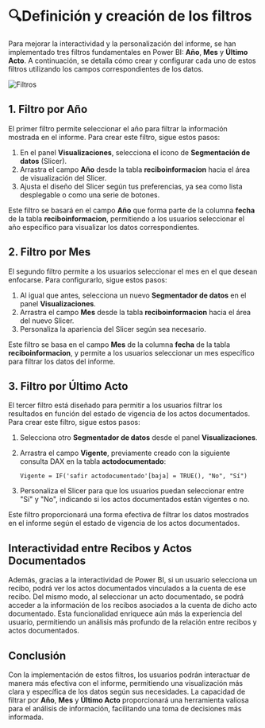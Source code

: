 # 🔍Definición y creación de los filtros

Para mejorar la interactividad y la personalización del informe, se han implementado tres filtros fundamentales en Power BI: **Año**, **Mes** y **Último Acto**. A continuación, se detalla cómo crear y configurar cada uno de estos filtros utilizando los campos correspondientes de los datos.

![Filtros](../assets/FiltrosActosdocumentadosYRecibos.png)

## 1. Filtro por Año

El primer filtro permite seleccionar el año para filtrar la información mostrada en el informe. Para crear este filtro, sigue estos pasos:

1. En el panel **Visualizaciones**, selecciona el icono de **Segmentación de datos** (Slicer).
2. Arrastra el campo **Año** desde la tabla **reciboinformacion** hacia el área de visualización del Slicer.
3. Ajusta el diseño del Slicer según tus preferencias, ya sea como lista desplegable o como una serie de botones.

Este filtro se basará en el campo **Año** que forma parte de la columna **fecha** de la tabla **reciboinformacion**, permitiendo a los usuarios seleccionar el año específico para visualizar los datos correspondientes.

## 2. Filtro por Mes

El segundo filtro permite a los usuarios seleccionar el mes en el que desean enfocarse. Para configurarlo, sigue estos pasos:

1. Al igual que antes, selecciona un nuevo **Segmentador de datos** en el panel **Visualizaciones**.
2. Arrastra el campo **Mes** desde la tabla **reciboinformacion** hacia el área del nuevo Slicer.
3. Personaliza la apariencia del Slicer según sea necesario.

Este filtro se basa en el campo **Mes** de la columna **fecha** de la tabla **reciboinformacion**, y permite a los usuarios seleccionar un mes específico para filtrar los datos del informe.

## 3. Filtro por Último Acto

El tercer filtro está diseñado para permitir a los usuarios filtrar los resultados en función del estado de vigencia de los actos documentados. Para crear este filtro, sigue estos pasos:

1. Selecciona otro **Segmentador de datos** desde el panel **Visualizaciones**.
2. Arrastra el campo **Vigente**, previamente creado con la siguiente consulta DAX en la tabla **actodocumentado**:

   ```dax
   Vigente = IF('safir actodocumentado'[baja] = TRUE(), "No", "Sí")
   ```
3. Personaliza el Slicer para que los usuarios puedan seleccionar entre "Sí" y "No", indicando si los actos documentados están vigentes o no.

Este filtro proporcionará una forma efectiva de filtrar los datos mostrados en el informe según el estado de vigencia de los actos documentados.

## Interactividad entre Recibos y Actos Documentados

Además, gracias a la interactividad de Power BI, si un usuario selecciona un recibo, podrá ver los actos documentados vinculados a la cuenta de ese recibo. Del mismo modo, al seleccionar un acto documentado, se podrá acceder a la información de los recibos asociados a la cuenta de dicho acto documentado. Esta funcionalidad enriquece aún más la experiencia del usuario, permitiendo un análisis más profundo de la relación entre recibos y actos documentados.

## Conclusión

Con la implementación de estos filtros, los usuarios podrán interactuar de manera más efectiva con el informe, permitiendo una visualización más clara y específica de los datos según sus necesidades. La capacidad de filtrar por **Año**, **Mes** y **Último Acto** proporcionará una herramienta valiosa para el análisis de información, facilitando una toma de decisiones más informada.